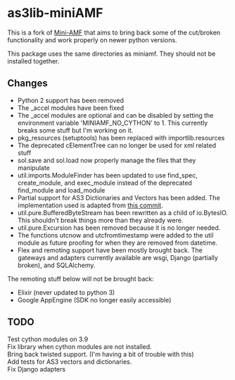 # as3lib-miniAMF
This is a fork of <a href="https://pypi.org/project/Mini-AMF/">Mini-AMF</a> that aims to bring back some of the cut/broken functionality and work properly on newer python versions.

This package uses the same directories as miniamf. They should not be installed together.

## Changes
- Python 2 support has been removed
- The _accel modules have been fixed
- The _accel modules are optional and can be disabled by setting the environment variable 'MINIAMF_NO_CYTHON' to 1. This currently breaks some stuff but I'm working on it.
- pkg_resources (setuptools) has been replaced with importlib.resources
- The deprecated cElementTree can no longer be used for xml related stuff
- sol.save and sol.load now properly manage the files that they manipulate
- util.imports.ModuleFinder has been updated to use find_spec, create_module, and exec_module instead of the deprecated find_module and load_module
- Partial support for AS3 Dictionaries and Vectors has been added. The implementation used is adapted from <a href="https://github.com/fmoo/pyamf/commit/67d2bf2a0da9b940d96cff6cc98156349cad276f">this commit</a>.
- util.pure.BufferedByteStream has been rewritten as a child of io.BytesIO. This shouldn't break things more than they already were.
- util.pure.Excursion has been removed because it is no longer needed.
- The functions utcnow and utcfromtimestamp were added to the util module as future proofing for when they are removed from datetime.
- Flex and remoting support have been mostly brought back. The gateways and adapters currently available are wsgi, Django (partially broken), and SQLAlchemy.

The remoting stuff below will not be brought back:
- Elixir (never updated to python 3)
- Google AppEngine (SDK no longer easily accessible)

## TODO
Test cython modules on 3.9
<br>Fix library when cython modules are not installed.
<br>Bring back twisted support. (I'm having a bit of trouble with this)
<br>Add tests for AS3 vectors and dictionaries.
<br>Fix Django adapters
